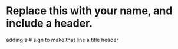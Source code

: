 # Replace this with your name, and include a header.
adding a # sign to make that line a title header

